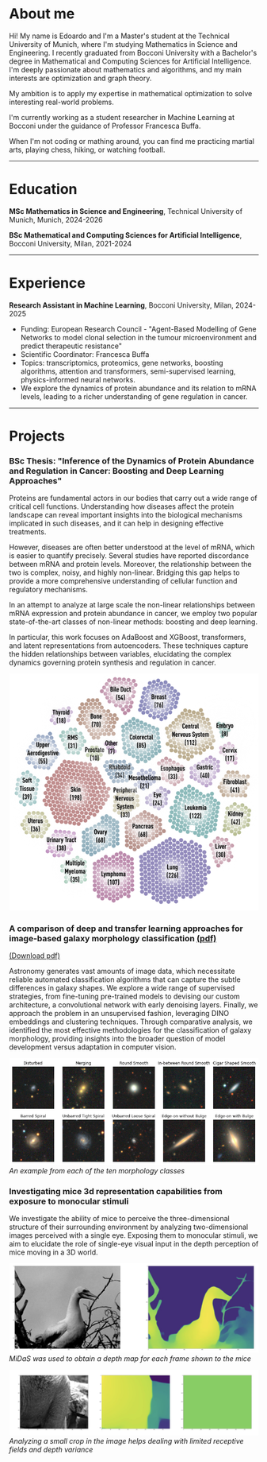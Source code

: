 # About me
Hi! My name is Edoardo and I'm a Master's student at the Technical University of Munich, where I'm studying Mathematics in Science and Engineering. I recently graduated from Bocconi University with a Bachelor's degree in Mathematical and Computing Sciences for Artificial Intelligence. I'm deeply passionate about mathematics and algorithms, and my main interests are optimization and graph theory.

My ambition is to apply my expertise in mathematical optimization to solve interesting real-world problems.

I'm currently working as a student researcher in Machine Learning at Bocconi under the guidance of Professor Francesca Buffa.

When I'm not coding or mathing around, you can find me practicing martial arts, playing chess, hiking, or watching football.

---

# Education

**MSc Mathematics in Science and Engineering**, Technical University of Munich, Munich, 2024-2026

**BSc Mathematical and Computing Sciences for Artificial Intelligence**, Bocconi University, Milan, 2021-2024

---

# Experience

**Research Assistant in Machine Learning**, Bocconi University, Milan, 2024-2025
- Funding: European Research Council - "Agent-Based Modelling of Gene Networks to model clonal selection in the tumour microenvironment and predict therapeutic resistance"
- Scientific Coordinator: Francesca Buffa
- Topics: transcriptomics, proteomics, gene networks, boosting algorithms, attention and transformers, semi-supervised learning, physics-informed neural networks.
- We explore the dynamics of protein abundance and its relation to mRNA levels, leading to a richer understanding of gene regulation in cancer.

---

# Projects

### BSc Thesis: "Inference of the Dynamics of Protein Abundance and Regulation in Cancer: Boosting and Deep Learning Approaches"
Proteins are fundamental actors in our bodies that carry out a wide range of critical cell functions. Understanding how diseases affect the protein landscape can reveal important insights into the biological mechanisms implicated in such diseases, and it can help in designing effective treatments.

However, diseases are often better understood at the level of mRNA, which is easier to quantify precisely. Several studies have reported discordance between mRNA and protein levels. Moreover, the relationship between the two is complex, noisy, and highly non-linear. Bridging this gap helps to provide a more comprehensive understanding of cellular function and regulatory mechanisms.

In an attempt to analyze at large scale the non-linear relationships between mRNA expression and protein abundance in cancer, we employ two popular state-of-the-art classes of non-linear methods: boosting and deep learning.

In particular, this work focuses on AdaBoost and XGBoost, transformers, and latent representations from autoencoders. These techniques capture the hidden relationships between variables, elucidating the complex dynamics governing protein synthesis and regulation in cancer.

![](/assets/img/ccle.png)

### A comparison of deep and transfer learning approaches for image-based galaxy morphology classification [(pdf)](folder/Galaxy_Morphologies.pdf)
[(Download pdf)](folder/Galaxy_Morphologies.pdf)

Astronomy generates vast amounts of image data, which necessitate reliable automated classification algorithms that can capture the subtle differences in galaxy shapes. We explore a wide range of supervised strategies, from fine-tuning pre-trained models to devising our custom architecture, a convolutional network with early denoising layers. Finally, we approach the problem in an unsupervised fashion, leveraging DINO embeddings and clustering techniques. Through comparative analysis, we identified the most effective methodologies for the classification of galaxy morphology, providing insights into the broader question of model development versus adaptation in computer vision.

![](/assets/img/image_galaxies.png)
*An example from each of the ten morphology classes*

### Investigating mice 3d representation capabilities from exposure to monocular stimuli
We investigate the ability of mice to perceive the three-dimensional structure of their surrounding environment by analyzing two-dimensional images perceived with a single eye. Exposing them to monocular stimuli, we aim to elucidate the role of single-eye visual input in the depth perception of mice moving in a 3D world.

![](/assets/img/depth.png)
*MiDaS was used to obtain a depth map for each frame shown to the mice*

![](/assets/img/crop.png)
*Analyzing a small crop in the image helps dealing with limited receptive fields and depth variance*

